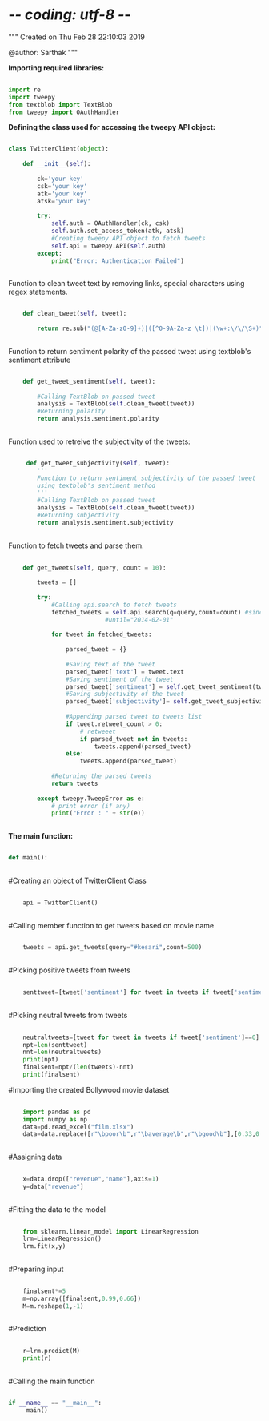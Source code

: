 # -*- coding: utf-8 -*-
"""
Created on Thu Feb 28 22:10:03 2019

@author: Sarthak
"""

**Importing required libraries:**
    
```python

import re
import tweepy
from textblob import TextBlob
from tweepy import OAuthHandler

```

**Defining the class used for accessing the tweepy API object:**
    
```python

class TwitterClient(object):
    
    def __init__(self):
        
        ck='your key' 
        csk='your key' 
        atk='your key' 
        atsk='your key'
        
        try:
            self.auth = OAuthHandler(ck, csk)
            self.auth.set_access_token(atk, atsk) 
            #Creating tweepy API object to fetch tweets 
            self.api = tweepy.API(self.auth) 
        except: 
            print("Error: Authentication Failed") 
            
```
Function to clean tweet text by removing links, special characters 
using regex statements. 
        
```python

    def clean_tweet(self, tweet): 
   
        return re.sub("(@[A-Za-z0-9]+)|([^0-9A-Za-z \t])|(\w+:\/\/\S+)", " ", tweet) 
   
```
Function to return sentiment polarity of the passed tweet 
using textblob's sentiment attribute 
    
```python

    def get_tweet_sentiment(self, tweet): 
        
        #Calling TextBlob on passed tweet 
        analysis = TextBlob(self.clean_tweet(tweet)) 
        #Returning polarity
        return analysis.sentiment.polarity
    
``` 
Function used to retreive the subjectivity of the tweets:
```python

     def get_tweet_subjectivity(self, tweet): 
        ''' 
        Function to return sentiment subjectivity of the passed tweet 
        using textblob's sentiment method 
        '''
        #Calling TextBlob on passed tweet  
        analysis = TextBlob(self.clean_tweet(tweet)) 
        #Returning subjectivity
        return analysis.sentiment.subjectivity
    
```
Function to fetch tweets and parse them. 
    
```python
    
    def get_tweets(self, query, count = 10): 
        
        tweets = [] 
  
        try: 
            #Calling api.search to fetch tweets 
            fetched_tweets = self.api.search(q=query,count=count) #since="2014-01-01",
                           #until="2014-02-01"
            
            for tweet in fetched_tweets: 
                
                parsed_tweet = {} 
  
                #Saving text of the tweet 
                parsed_tweet['text'] = tweet.text 
                #Saving sentiment of the tweet 
                parsed_tweet['sentiment'] = self.get_tweet_sentiment(tweet.text) 
                #Saving subjectivity of the tweet
                parsed_tweet['subjectivity']= self.get_tweet_subjectivity(tweet.text)
           
                #Appending parsed tweet to tweets list 
                if tweet.retweet_count > 0: 
                    # retweeet
                    if parsed_tweet not in tweets: 
                        tweets.append(parsed_tweet) 
                else: 
                    tweets.append(parsed_tweet) 
  
            #Returning the parsed tweets 
            return tweets 
  
        except tweepy.TweepError as e: 
            # print error (if any) 
            print("Error : " + str(e))
            
```
 **The main function:**
```python

def main():
   
```
#Creating an object of TwitterClient Class
```python
    
    api = TwitterClient()      
    
```
    
#Calling member function to get tweets based on movie name
```python
    
    tweets = api.get_tweets(query="#kesari",count=500)
    
```
#Picking positive tweets from tweets
```python
    
    senttweet=[tweet['sentiment'] for tweet in tweets if tweet['sentiment']>=0]
    
```
#Picking neutral tweets from tweets
```python
    
    neutraltweets=[tweet for tweet in tweets if tweet['sentiment']==0]
    npt=len(senttweet)
    nnt=len(neutraltweets)
    print(npt)
    finalsent=npt/(len(tweets)-nnt)
    print(finalsent)
```
#Importing the created Bollywood movie dataset
```python
    
    import pandas as pd
    import numpy as np
    data=pd.read_excel("film.xlsx")
    data=data.replace([r"\bpoor\b",r"\baverage\b",r"\bgood\b"],[0.33,0.66,0.99],regex=True)
    
```
    
#Assigning data
```python
    
    x=data.drop(["revenue","name"],axis=1)
    y=data["revenue"]
    
```
#Fitting the data to the model
```python
    
    from sklearn.linear_model import LinearRegression
    lrm=LinearRegression()
    lrm.fit(x,y)
    
```
#Preparing input
```python
    
    finalsent*=5
    m=np.array([finalsent,0.99,0.66])
    M=m.reshape(1,-1)
    
```
    
#Prediction
```python
    
    r=lrm.predict(M)
    print(r)
    
```
#Calling the main function
```python

if __name__ == "__main__":
     main()

```
